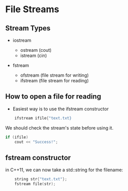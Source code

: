 # File Streams

## Stream Types

- iostream
    - ostream (cout)
    - istream (cin)

- fstream
    - ofstream (file stream for writing)
    - ifstream (file stream for reading)

## How to open a file for reading

- Easiest way is to use the ifstream constructor

```cpp
    ifstream ifile{"text.txt}
```

We should check the stream's state before using it.

```cpp
if (ifile)
    cout << "Success!";
```


## fstream constructor

in C++11, we can now take a std::string for the filename:

```cpp
    string str{"text.txt"};
    fstream file(str);
```
